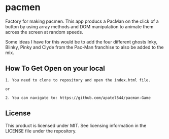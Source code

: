 # pacmen

Factory for making pacmen. This app producs a PacMan on the click of a button by using array methods and DOM manipulation to animate them across the screen at random speeds. 

Some ideas I have for this would be to add the four different ghosts Inky, Blinky, Pinky and Clyde from the Pac-Man franchise to also be added to the mix.

## How To Get Open on your local
    
    1. You need to clone to repository and open the index.html file.
    
    or
    
    2. You can navigate to: https://github.com/apatel544/pacman-Game
    


## License
This product is licensed under MIT. See licensing information in the LICENSE file under the repository.

